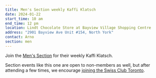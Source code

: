 ```yaml
---
title: Men's Section weekly Kaffi Klatsch
date: 2024-01-22
start_time: 10 am
end_time: 12 pm
location: Lindt Chocolate Store at Bayview Village Shopping Centre
address: "2901 Bayview Ave Unit #154, North York"
contact: Arno
section: men
---
```


Join the [Men's Section][mens] for their weekly Kaffi Klatsch.

Section events like this one are open to non-members as well, but after
attending a few times, we encourage [joining the Swiss Club Toronto][join].

[mens]: <{% link _pages/sections/men.md %}>
[join]: <{% link _pages/membership.md %}>
